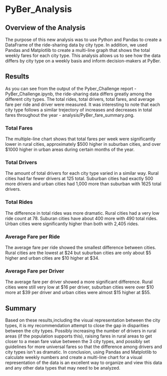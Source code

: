 # PyBer_Analysis

## Overview of the Analysis
  The purpose of this new analysis was to use Python and Pandas to create a DataFrame of the ride-sharing data by city type. In addition, we used Pandas and Matplotlib to create a multi-line graph that shows the total weekly fares for each city type.  This analysis allows us to see how the data differs by city type on a weekly basis and inform decision-makers at PyBer.

## Results
   As you can see from the output of the Pyber_Challenge report - PyBer_Challenge.ipynb, the ride-sharing data differs greatly among the different city types. The total rides, total drivers, total fares, and average fare per ride and driver were measured. It was interesting to note that each city type follows a similar trejectory of increases and decreases in total fares throughout the year - analysis/PyBer_fare_summary.png. 
### Total Fares
  The multiple-line chart shows that total fares per week were significantly lower in rural cities, approximately $500 higher in suburban cities, and over $1000 higher in urban areas during certain months of the year.
### Total Drivers
   The amount of total drivers for each city type varied in a similar way.  Rural cities had far fewer drivers at 125 total. Suburban cities had exactly 500 more drivers and urban cities had 1,000 more than suburban with 1625 total drivers. 
### Total Rides
   The difference in total rides was more dramatic.  Rural cities had a very low ride count at 78.  Suburan cities have about 400 more with 490 total rides.  Urban cities were significantly higher than both with 2,405 rides.
### Average Fare per Ride
   The average fare per ride showed the smallest difference between cities. Rural cities are the lowest at $24 but suburban cities are only about $5 higher and urban cities are $10 higher at $34.
### Average Fare per Driver
   The average fare per driver showed a more significant difference.  Rural cities were still very low at $16 per driver, suburban cities were over $10 more at $39 per driver and urban cities were almost $15 higher at $55.
   
## Summary 
  Based on these results,including the visual representation between the city types, it is my recommendation attempt to close the gap in disparities between the city types. Possibly increasing the number of drivers in rural areas (if the population supports this), raising fares in rural areas to get closer to a mean fare value between the 3 city types, and possibly set guidelines for more universal fares so that the difference among drivers and city types isn't as dramatic. In conclusion, using Pandas and Matplotlib to calculate weekly numbers and create a multi-line chart for a visual representation of the data is an excellent way to organize and view this data and any other data types that may need to be analyzed.  

